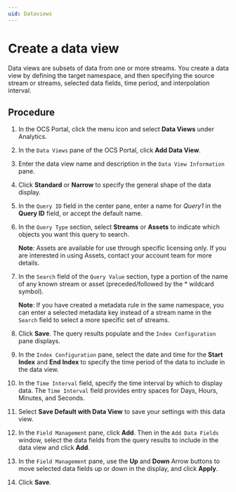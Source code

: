 ```yaml
---
uid: Dataviews
---
```


# Create a data view

Data views are subsets of data from one or more streams. You create a data view by defining the target namespace, and then specifying the source stream or streams, selected data fields, time period, and interpolation interval. 

## Procedure

1. In the OCS Portal, click the menu icon and select **Data Views** under Analytics.
2. In the `Data Views` pane of the OCS Portal, click **Add Data View**.
3. Enter the data view name and description in the `Data View Information` pane.
4. Click **Standard** or **Narrow** to specify the general shape of the data display.
5. In the `Query ID` field in the center pane, enter a name for *Query1* in the **Query ID** field, or accept the default name. 
6. In the `Query Type` section, select **Streams** or **Assets** to indicate which objects you want this query to search.

   **Note**: Assets are available for use through specific licensing only. If you are interested in using Assets, contact your account team for more details. 
   
6. In the `Search` field of the `Query Value` section, type a portion of the name of any known stream or asset (preceded/followed by the * wildcard symbol). 

   **Note**: If you have created a metadata rule in the same namespace, you can enter a selected metadata key instead of a stream name in the `Search` field to select a more specific set of streams.
   
7. Click **Save**. The query results populate and the `Index Configuration` pane displays.
8. In the `Index Configuration` pane, select the date and time for the **Start Index** and **End Index** to specify the time period of the data to include in the data view.
9. In the `Time Interval` field, specify the time interval by which to display data. The `Time Interval` field provides entry spaces for Days, Hours, Minutes, and Seconds.
10. Select **Save Default with Data View** to save your settings with this data view.
11. In the `Field Management` pane, click **Add**. Then in the `Add Data Fields` window, select the data fields from the query results to include in the data view and click **Add**.
12. In the `Field Management` pane, use the **Up** and **Down** Arrow buttons to move selected data fields up or down in the display, and click **Apply**.
13. Click **Save**.







